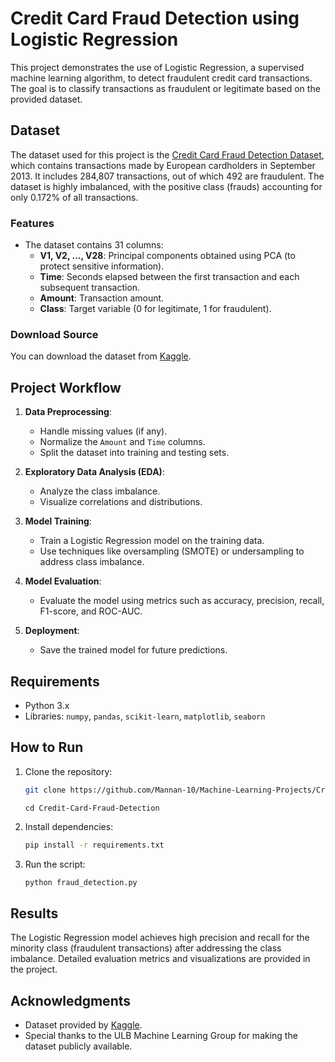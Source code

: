 # Credit Card Fraud Detection using Logistic Regression

This project demonstrates the use of Logistic Regression, a supervised machine learning algorithm, to detect fraudulent credit card transactions. The goal is to classify transactions as fraudulent or legitimate based on the provided dataset.

## Dataset

The dataset used for this project is the [Credit Card Fraud Detection Dataset](https://www.kaggle.com/mlg-ulb/creditcardfraud), which contains transactions made by European cardholders in September 2013. It includes 284,807 transactions, out of which 492 are fraudulent. The dataset is highly imbalanced, with the positive class (frauds) accounting for only 0.172% of all transactions.

### Features

- The dataset contains 31 columns:
    - **V1, V2, ..., V28**: Principal components obtained using PCA (to protect sensitive information).
    - **Time**: Seconds elapsed between the first transaction and each subsequent transaction.
    - **Amount**: Transaction amount.
    - **Class**: Target variable (0 for legitimate, 1 for fraudulent).

### Download Source

You can download the dataset from [Kaggle](https://www.kaggle.com/mlg-ulb/creditcardfraud).

## Project Workflow

1. **Data Preprocessing**:
     - Handle missing values (if any).
     - Normalize the `Amount` and `Time` columns.
     - Split the dataset into training and testing sets.

2. **Exploratory Data Analysis (EDA)**:
     - Analyze the class imbalance.
     - Visualize correlations and distributions.

3. **Model Training**:
     - Train a Logistic Regression model on the training data.
     - Use techniques like oversampling (SMOTE) or undersampling to address class imbalance.

4. **Model Evaluation**:
     - Evaluate the model using metrics such as accuracy, precision, recall, F1-score, and ROC-AUC.

5. **Deployment**:
     - Save the trained model for future predictions.

## Requirements

- Python 3.x
- Libraries: `numpy`, `pandas`, `scikit-learn`, `matplotlib`, `seaborn`

## How to Run

1. Clone the repository:
     ```bash
     git clone https://github.com/Mannan-10/Machine-Learning-Projects/Credit-Card-Fraud-Detection.git
     ```

     ```
     cd Credit-Card-Fraud-Detection
     ```

2. Install dependencies:
     ```bash
     pip install -r requirements.txt
     ```

3. Run the script:
     ```bash
     python fraud_detection.py
     ```

## Results

The Logistic Regression model achieves high precision and recall for the minority class (fraudulent transactions) after addressing the class imbalance. Detailed evaluation metrics and visualizations are provided in the project.

## Acknowledgments

- Dataset provided by [Kaggle](https://www.kaggle.com/mlg-ulb/creditcardfraud).
- Special thanks to the ULB Machine Learning Group for making the dataset publicly available.
